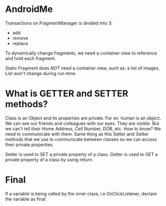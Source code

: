 # AndroidMe

Transactions on FragmentManager is divided into 3:
* add
* remove
* replace

To dynamically change fragments, we need a container view to reference and hold each fragment.

Static Fragment does _NOT_ need a container view, such as: a list of images. List won't change during run-time.

# What is GETTER and SETTER methods?
Class is an Object and its properties are private. For ex: human is an object. We can see our friends and colleagues with our eyes. They are visible.
But we can't tell their Home Address, Cell Number, DOB, etc. How to know? We need to communicate with them.
Same thing as this Setter and Getter methods that we use to communicate between classes so we can access their private properties.

Setter is used to SET a private property of a class.
Getter is used to GET a private property of a class by using return.

# Final
If a variable is being called by the inner class, i.e OnClickListener, declare the variable as final.
